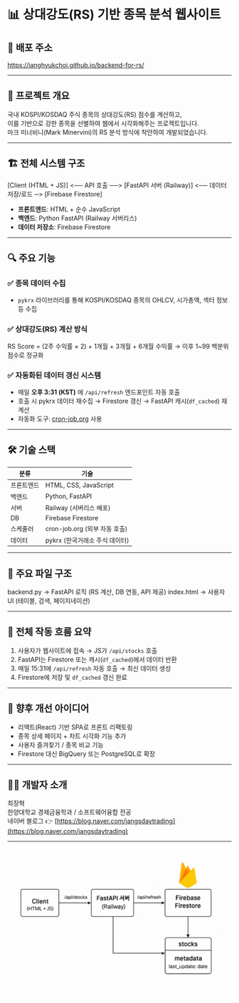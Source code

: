 # 📊 상대강도(RS) 기반 종목 분석 웹사이트

## 🔗 배포 주소
https://janghyukchoi.github.io/backend-for-rs/

---

## 🧠 프로젝트 개요
국내 KOSPI/KOSDAQ 주식 종목의 상대강도(RS) 점수를 계산하고,  
이를 기반으로 강한 종목을 선별하여 웹에서 시각화해주는 프로젝트입니다.  
마크 미너비니(Mark Minervini)의 RS 분석 방식에 착안하여 개발되었습니다.

---

## 🏗️ 전체 시스템 구조

[Client (HTML + JS)] <── API 호출 ──> [FastAPI 서버 (Railway)] <── 데이터 저장/로드 ─> [Firebase Firestore]


- **프론트엔드**: HTML + 순수 JavaScript
- **백엔드**: Python FastAPI (Railway 서버리스)
- **데이터 저장소**: Firebase Firestore

---

## 🔍 주요 기능

### ✅ 종목 데이터 수집
- `pykrx` 라이브러리를 통해 KOSPI/KOSDAQ 종목의 OHLCV, 시가총액, 섹터 정보 등 수집

### ✅ 상대강도(RS) 계산 방식

RS Score = (2주 수익률 × 2) + 1개월 + 3개월 + 6개월 수익률 → 이후 1~99 백분위 점수로 정규화


### ✅ 자동화된 데이터 갱신 시스템
- 매일 **오후 3:31 (KST)** 에 `/api/refresh` 엔드포인트 자동 호출
- 호출 시 pykrx 데이터 재수집 → Firestore 갱신 → FastAPI 캐시(`df_cached`) 재계산
- 자동화 도구: [cron-job.org](https://cron-job.org) 사용

---

## 🛠️ 기술 스택

| 분류       | 기술                         |
|------------|------------------------------|
| 프론트엔드 | HTML, CSS, JavaScript        |
| 백엔드     | Python, FastAPI              |
| 서버       | Railway (서버리스 배포)      |
| DB         | Firebase Firestore           |
| 스케줄러   | cron-job.org (외부 자동 호출) |
| 데이터     | pykrx (한국거래소 주식 데이터) |

---

## 📂 주요 파일 구조

backend.py → FastAPI 로직 (RS 계산, DB 연동, API 제공) index.html → 사용자 UI (테이블, 검색, 페이지네이션)



---

## 🔁 전체 작동 흐름 요약

1. 사용자가 웹사이트에 접속 → JS가 `/api/stocks` 호출
2. FastAPI는 Firestore 또는 캐시(`df_cached`)에서 데이터 반환
3. 매일 15:31에 `/api/refresh` 자동 호출 → 최신 데이터 생성
4. Firestore에 저장 및 `df_cached` 갱신 완료

---

## 🚀 향후 개선 아이디어

- 리액트(React) 기반 SPA로 프론트 리팩토링
- 종목 상세 페이지 + 차트 시각화 기능 추가
- 사용자 즐겨찾기 / 종목 비교 기능
- Firestore 대신 BigQuery 또는 PostgreSQL로 확장

---

## 🙋‍♂️ 개발자 소개

최장혁  
한양대학교 경제금융학과 / 소프트웨어융합 전공  
네이버 블로그 👉 [https://blog.naver.com/jangsdaytrading](https://blog.naver.com/jangsdaytrading)

---


![시스템 구조도](erd_diagram.png)




